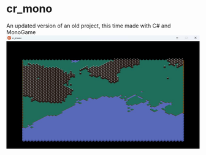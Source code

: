 # cr_mono
An updated version of an old project, this time made with C# and MonoGame
![ReadMe cover - iso map](docs/cover.jpg)
